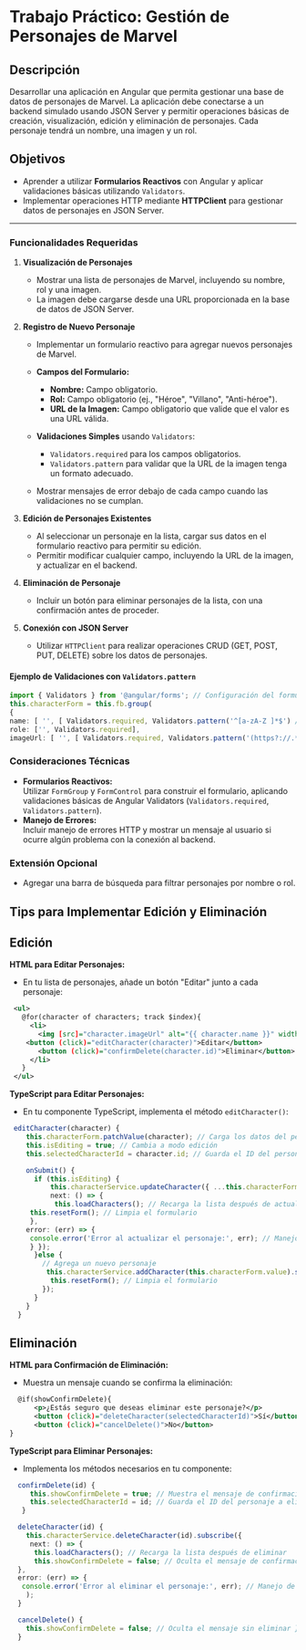 # Trabajo Práctico: Gestión de Personajes de Marvel

## Descripción

Desarrollar una aplicación en Angular que permita gestionar una base de datos de personajes de Marvel. La aplicación debe conectarse a un backend simulado usando JSON Server y permitir operaciones básicas de creación, visualización, edición y eliminación de personajes. Cada personaje tendrá un nombre, una imagen y un rol.

## Objetivos

- Aprender a utilizar **Formularios Reactivos** con Angular y aplicar validaciones básicas utilizando `Validators`.
- Implementar operaciones HTTP mediante **HTTPClient** para gestionar datos de personajes en JSON Server.

---

### Funcionalidades Requeridas

1. **Visualización de Personajes**

   - Mostrar una lista de personajes de Marvel, incluyendo su nombre, rol y una imagen.
   - La imagen debe cargarse desde una URL proporcionada en la base de datos de JSON Server.

2. **Registro de Nuevo Personaje**

   - Implementar un formulario reactivo para agregar nuevos personajes de Marvel.

   - **Campos del Formulario:**

     - **Nombre:** Campo obligatorio.
     - **Rol:** Campo obligatorio (ej., "Héroe", "Villano", "Anti-héroe").
     - **URL de la Imagen:** Campo obligatorio que valide que el valor es una URL válida.

   - **Validaciones Simples** usando `Validators`:
     - `Validators.required` para los campos obligatorios.
     - `Validators.pattern` para validar que la URL de la imagen tenga un formato adecuado.
   - Mostrar mensajes de error debajo de cada campo cuando las validaciones no se cumplan.

3. **Edición de Personajes Existentes**

   - Al seleccionar un personaje en la lista, cargar sus datos en el formulario reactivo para permitir su edición.
   - Permitir modificar cualquier campo, incluyendo la URL de la imagen, y actualizar en el backend.

4. **Eliminación de Personaje**

   - Incluir un botón para eliminar personajes de la lista, con una confirmación antes de proceder.

5. **Conexión con JSON Server**
   - Utilizar `HTTPClient` para realizar operaciones CRUD (GET, POST, PUT, DELETE) sobre los datos de personajes.

#### Ejemplo de Validaciones con `Validators.pattern`

```typescript
import { Validators } from '@angular/forms'; // Configuración del formulario reactivo
this.characterForm = this.fb.group(
{
name: [ '', [ Validators.required, Validators.pattern('^[a-zA-Z ]*$') // Solo letras y espacios ] ],
role: ['', Validators.required],
imageUrl: [ '', [ Validators.required, Validators.pattern('(https?://.*\\.(?:png|jpg|jpeg))') // URL válida que termina en .png, .jpg o .jpeg ] ] });
```

### Consideraciones Técnicas

- **Formularios Reactivos:**  
  Utilizar `FormGroup` y `FormControl` para construir el formulario, aplicando validaciones básicas de Angular Validators (`Validators.required`, `Validators.pattern`).
- **Manejo de Errores:**  
  Incluir manejo de errores HTTP y mostrar un mensaje al usuario si ocurre algún problema con la conexión al backend.

### Extensión Opcional

- Agregar una barra de búsqueda para filtrar personajes por nombre o rol.

## Tips para Implementar Edición y Eliminación

## Edición

**HTML para Editar Personajes:**

- En tu lista de personajes, añade un botón "Editar" junto a cada personaje:

```xml
 <ul>
   @for(character of characters; track $index){
     <li>
       <img [src]="character.imageUrl" alt="{{ character.name }}" width="50">             {{ character.name }} ({{ character.role }})
    <button (click)="editCharacter(character)">Editar</button>
       <button (click)="confirmDelete(character.id)">Eliminar</button>
     </li>
   }
 </ul>
```

**TypeScript para Editar Personajes:**

- En tu componente TypeScript, implementa el método `editCharacter()`:

```typescript
 editCharacter(character) {
    this.characterForm.patchValue(character); // Carga los datos del personaje en el formulario
    this.isEditing = true; // Cambia a modo edición
    this.selectedCharacterId = character.id; // Guarda el ID del personaje seleccionado }

    onSubmit() {
      if (this.isEditing) {
          this.characterService.updateCharacter({ ...this.characterForm.value, id: this.selectedCharacterId }).subscribe({
          next: () => {
           this.loadCharacters(); // Recarga la lista después de actualizar
     this.resetForm(); // Limpia el formulario
     },
    error: (err) => {
     console.error('Error al actualizar el personaje:', err); // Manejo de errores
     } });
      }else {
        // Agrega un nuevo personaje
         this.characterService.addCharacter(this.characterForm.value).subscribe(() => {        this.loadCharacters(); // Recarga la lista después de agregar
          this.resetForm(); // Limpia el formulario
        });
      }
    }
  }
```

## Eliminación

**HTML para Confirmación de Eliminación:**

- Muestra un mensaje cuando se confirma la eliminación:

```xml
  @if(showConfirmDelete){
      <p>¿Estás seguro que deseas eliminar este personaje?</p>
      <button (click)="deleteCharacter(selectedCharacterId)">Sí</button>
      <button (click)="cancelDelete()">No</button>
}
```

**TypeScript para Eliminar Personajes:**

- Implementa los métodos necesarios en tu componente:

```typescript
  confirmDelete(id) {
     this.showConfirmDelete = true; // Muestra el mensaje de confirmación
     this.selectedCharacterId = id; // Guarda el ID del personaje a eliminar
   }

  deleteCharacter(id) {
    this.characterService.deleteCharacter(id).subscribe({
     next: () => {
      this.loadCharacters(); // Recarga la lista después de eliminar
      this.showConfirmDelete = false; // Oculta el mensaje de confirmación
  },
  error: (err) => {
   console.error('Error al eliminar el personaje:', err); // Manejo de errores } }
    );
  }

  cancelDelete() {
    this.showConfirmDelete = false; // Oculta el mensaje sin eliminar }`
  }
```
